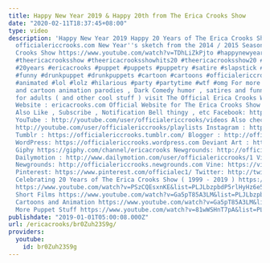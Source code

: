 ```yaml
---
title: Happy New Year 2019 & Happy 20th from The Erica Crooks Show
date: "2020-02-11T18:37:45+08:00"
type: video
description: 'Happy New Year 2019 Happy 20 Years of The Erica Crooks Show ericacrooks.com
  officialericcrooks.com New Year''s sketch from the 2014 / 2015 Season of The Erica
  Crooks Show https://www.youtube.com/watch?v=TDhLiZkPjto #happynewyear #happynewyear2019
  #theericacrooksshow #theericacrooksshowhits20 #theericacrooksshow20 #20yearsofTheEricaCrooksShow
  #20years #ericacrooks #puppet #puppets #puppetry #satire #slapstick #comedy #humor
  #funny #drunkpuppet #drunkpuppets #cartoon #cartoons #officialericcrooks #animation
  #animated #lol #lolz #hilarious #party #partytime #wtf #omg For more hilarious puppet
  and cartoon animation parodies , Dark Comedy humor , satires and funny stupid videos
  for adults ( and other cool stuff ) visit The Official Erica Crooks Websites : Personal
  Website : ericacrooks.com Official Website for The Erica Crooks Show : officialericcrooks.com
  Also Like , Subscribe , Notification Bell thingy , etc Facebook: http://facebook.com/officialericcrooks
  YouTube : http://youtube.com/user/officialericcrooks/videos Also check out the playlists
  http://youtube.com/user/officialericcrooks/playlists Instagram : http://Instagram.com/officialericcrooks/
  Tumblr : https://officialericcrooks.tumblr.com/ Blogger : http://officialericcrooks.blogspot.com/
  WordPress: https://officialericcrooks.wordpress.com Deviant Art : https://www.deviantart.com/officialericcrooks
  Giphy https://giphy.com/channel/ericacrooks Newgrounds: http://officialericcrooks.newgrounds.com/follow
  Dailymotion : http://www.dailymotion.com/user/officialericcrooks/1 Vimeo: https://vimeo.com/officialericcrooks
  Newgrounds: http://officialericcrooks.newgrounds.com Vine: https://vine.co/u/1257143407999610880
  Pinterest: https://www.pinterest.com/officialec1/ Twitter: http://twitter.com/crooks_erica
  Celebrating 20 Years of The Erica Crooks Show ( 1999 - 2019 ) https://www.youtube.com/watch?v=iAyuSJ5FWdI&list=PLJLbzpbdP5rlZadbTcja_61CDqfMZdngC
  https://www.youtube.com/watch?v=PSzCQEsxnKE&list=PLJLbzpbdP5rlHyHz6e50XDk6UuQ5mi_8R
  Short Films https://www.youtube.com/watch?v=Ga5pT85A3LM&list=PLJLbzpbdP5rnQ4F0a9BOFEZ0OvvSK_ygK
  Cartoons and Animation https://www.youtube.com/watch?v=Ga5pT85A3LM&list=PLJLbzpbdP5rm3Uof6NGtpgWsClgkO2wDT
  More Puppet Stuff https://www.youtube.com/watch?v=81wWSHnT7pA&list=PLJLbzpbdP5rk29aoKHfNFv_8g5gTSYRqq'
publishdate: "2019-01-01T05:00:08.000Z"
url: /ericacrooks/br0Zuh23S9g/
providers:
  youtube:
    id: br0Zuh23S9g
---
```

